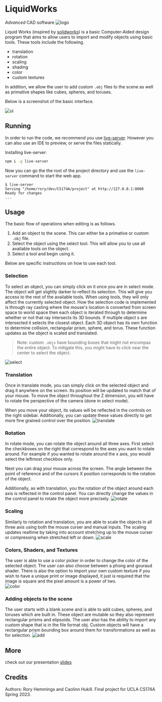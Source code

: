 # LiquidWorks
*Advanced* CAD software
![logo](img/logo.png)
 
Liquid Works (inspired by [solidworks](https://www.solidworks.com/)) is a basic Computer-Aided design program that aims to allow users to import and modify objects using basic tools. These tools include the following. 

* translation
* rotation
* scaling
* shading
* color
* custom textures

In addition, we allow the user to add custom `.obj` files to the scene as well as primative shapes like cubes, spheres, and toruses.

Below is a screenshot of the basic interface.

![ui](img/ui.png)

## Running

In order to run the code, we recommend you use [live-server](https://www.npmjs.com/package/live-server). However you can also use an IDE to preview, or serve the files statically.

Installing live-server:
```sh
npm i -g live-server
```

Now you can go the the root of the project directory and use the `live-server` command to start the web app.

```
$ live-server
Serving "/home/rory/dev/CS174A/project" at http://127.0.0.1:8080
Ready for changes
...
```
## Usage

The basic flow of operations when editing is as follows.

1. Add an object to the scene. This can either be a primative or custom `.obj` file.
2. Select the object using the select tool. This will allow you to use all available tools on the object.
3. Select a tool and begin using it.

Below are specific instructions on how to use each tool.

### Selection

To select an object, you can simply click on it once you are in select mode. The object will get slightly darker to reflect its selection. This will give you access to the rest of the available tools. When using tools, they will only affect the currently selected object. How the selection code is implemented is through ray casting where the mouse's location is converted from screen space to world space then each object is iterated through to determine whether or not that ray intersects its 3D bounds. If multiple object s are intersected it selects the closest object. Each 3D object has its own function to determine collision, rectangular prism, sphere, and torus. These function updates as the object is scaled and translated. 

>Note: custom `.objs` have bounding boxes that might not encompas the entire object. To mitigate this, you might have to click near the center to select the object.

![select](img/select.png)

### Translation

Once in translate mode, you can simply click on the selected object and drag it anywhere on the screen. Its position will be updated to match that of your mouse. To move the object throughout the Z dimension, you will have to rotate the perspective of the camera (done in select mode).

When you move your object, its values will be reflected in the controls on the right sidebar. Additionally, you can update these values directly to get more fine grained control over the position.
![translate](img/translate.png)

### Rotation

In rotate mode, you can rotate the object around all three axes. First select the checkboxes on the right that correspond to the axes you want to rotate around. For example if you wanted to rotate around the x axis, you would select the leftmost checkbox only.

Next you can drag your mouse across the screen. The angle between the point of reference and of the cursors X position corresponds to the rotation of the object.

Additionally, as with translation, you the rotation of the object around each axis is reflected in the control panel. You can directly change the values in the control panel to rotate the object more precisely.
![rotate](img/rotate.png)

### Scaling

Similarly to rotation and translation, you are able to scale the objects in all three axis using both the mouse curser and manual inputs. The scaling updates realtime by taking into account stretching up to the mouse curser or compressing when stretched left or down.
![scale](img/scale.png)

### Colors, Shaders, and Textures

The user is able to use a color picker in order to change the color of the selected object. The user can also choose between a phong and gouraud shader. There is also the option to import your own custom texture if you wish to have a unique print or image displayed, it just is required that the image is square and the pixel amount is a power of two.  
![color](img/color.png)

### Adding objects to the scene

The user starts with a blank scene and is able to add cubes, spheres, and toruses which are built in. These object are mutable so they also represent rectangular prisms and elipsoids. The user also has the ability to import any custom shape that is in the file format obj. Custom objects will have a rectangular prism bounding box around them for transformations as well as for selection. 
![add](img/add.png)


## More
check out our presentation [slides](https://docs.google.com/presentation/d/1uyPM7ad5gW8sJO4-lVXb_T4_4vzY0gbeMiJJafwrBkQ/edit#slide=id.g250f042911b_3_7)

## Credits
Authors: Rory Hemmings and Caolinn Hukill.
Final project for UCLA CS174A Spring 2023.
